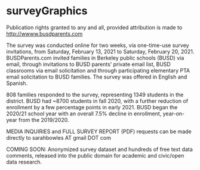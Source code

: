 # surveyGraphics
Publication rights granted to any and all, provided attribution is made to http://wwww.busdparents.com


The survey was conducted online for two weeks, via one-time-use survey invitations, from Saturday, February 13, 2021 to Saturday, February 20, 2021. BUSDParents.com invited families in Berkeley public schools (BUSD) via email, through invitations to BUSD parents’ private email list, BUSD classrooms via email solicitation and through participating elementary PTA email solicitation to BUSD families. The survey was offered in English and Spanish.

808 families responded to the survey, representing 1349 students in the district. BUSD had ~8700 students in fall 2020, with a further reduction of enrollment by a few percentage points in early 2021. BUSD began the 2020/21 school year with an overall 7.5% decline in enrollment, year-on-year from the 2019/2020.

MEDIA INQUIRIES and FULL SURVEY REPORT (PDF) requests can be made directly to sarahbowles AT gmail DOT com

COMING SOON: Anonymized survey dataset and hundreds of free text data comments, released into the public domain for academic and civic/open data research.
